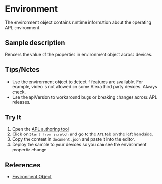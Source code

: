 # Environment

The environment object contains runtime information about the operating APL environment.  

## Sample description

Renders the value of the properties in environment object across devices.

## Tips/Notes

- Use the environment object to detect if features are available. For example, video is not allowed on some Alexa third party devices. Always check.
- Use the aplVersion to workaround bugs or breaking changes across APL releases.

## Try It

1. Open the [APL authoring tool](https://developer.amazon.com/alexa/console/ask/displays)
1. Click on `Start from scratch` and go to the `APL` tab on the left handside.
1. Copy the content in `document.json` and paste it into the editor.
1. Deploy the sample to your devices so you can see the environment propertie change.

## References

- [Environment Object](https://developer.amazon.com/en-US/docs/alexa/alexa-presentation-language/apl-data-binding-evaluation.html#environment)
